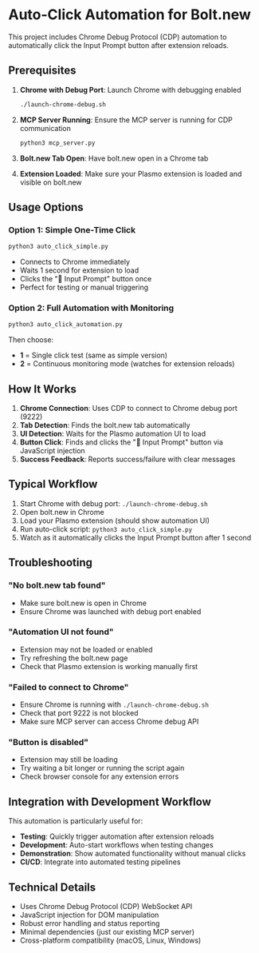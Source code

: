 # Auto-Click Automation for Bolt.new

This project includes Chrome Debug Protocol (CDP) automation to automatically click the Input Prompt button after extension reloads.

## Prerequisites

1. **Chrome with Debug Port**: Launch Chrome with debugging enabled
   ```bash
   ./launch-chrome-debug.sh
   ```

2. **MCP Server Running**: Ensure the MCP server is running for CDP communication
   ```bash
   python3 mcp_server.py
   ```

3. **Bolt.new Tab Open**: Have bolt.new open in a Chrome tab

4. **Extension Loaded**: Make sure your Plasmo extension is loaded and visible on bolt.new

## Usage Options

### Option 1: Simple One-Time Click
```bash
python3 auto_click_simple.py
```
- Connects to Chrome immediately
- Waits 1 second for extension to load
- Clicks the "📝 Input Prompt" button once
- Perfect for testing or manual triggering

### Option 2: Full Automation with Monitoring
```bash
python3 auto_click_automation.py
```
Then choose:
- **1** = Single click test (same as simple version)
- **2** = Continuous monitoring mode (watches for extension reloads)

## How It Works

1. **Chrome Connection**: Uses CDP to connect to Chrome debug port (9222)
2. **Tab Detection**: Finds the bolt.new tab automatically
3. **UI Detection**: Waits for the Plasmo automation UI to load
4. **Button Click**: Finds and clicks the "📝 Input Prompt" button via JavaScript injection
5. **Success Feedback**: Reports success/failure with clear messages

## Typical Workflow

1. Start Chrome with debug port: `./launch-chrome-debug.sh`
2. Open bolt.new in Chrome
3. Load your Plasmo extension (should show automation UI)
4. Run auto-click script: `python3 auto_click_simple.py`
5. Watch as it automatically clicks the Input Prompt button after 1 second

## Troubleshooting

### "No bolt.new tab found"
- Make sure bolt.new is open in Chrome
- Ensure Chrome was launched with debug port enabled

### "Automation UI not found"
- Extension may not be loaded or enabled
- Try refreshing the bolt.new page
- Check that Plasmo extension is working manually first

### "Failed to connect to Chrome"
- Ensure Chrome is running with `./launch-chrome-debug.sh`
- Check that port 9222 is not blocked
- Make sure MCP server can access Chrome debug API

### "Button is disabled"
- Extension may still be loading
- Try waiting a bit longer or running the script again
- Check browser console for any extension errors

## Integration with Development Workflow

This automation is particularly useful for:
- **Testing**: Quickly trigger automation after extension reloads
- **Development**: Auto-start workflows when testing changes
- **Demonstration**: Show automated functionality without manual clicks
- **CI/CD**: Integrate into automated testing pipelines

## Technical Details

- Uses Chrome Debug Protocol (CDP) WebSocket API
- JavaScript injection for DOM manipulation
- Robust error handling and status reporting
- Minimal dependencies (just our existing MCP server)
- Cross-platform compatibility (macOS, Linux, Windows) 